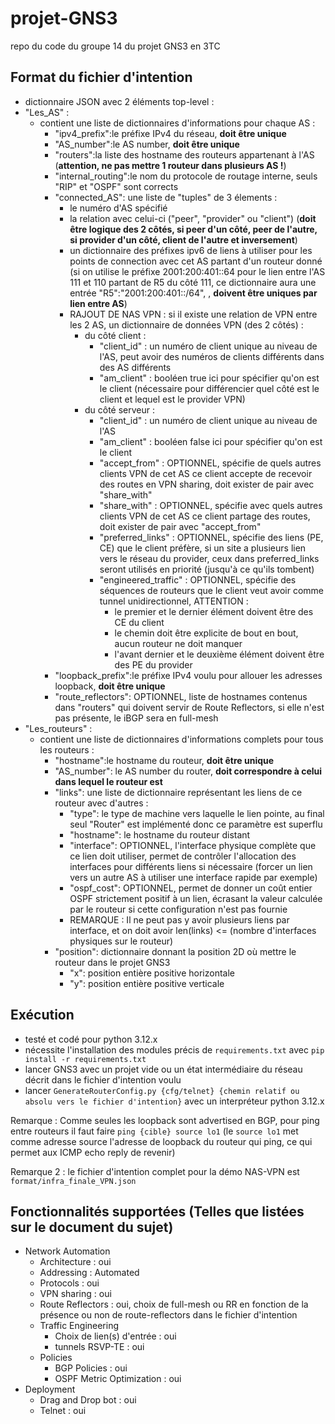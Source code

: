 # projet-GNS3
repo du code du groupe 14 du projet GNS3 en 3TC

## Format du fichier d'intention
- dictionnaire JSON avec 2 éléments top-level :
- "Les_AS" :
    - contient une liste de dictionnaires d'informations pour chaque AS :
        - "ipv4_prefix":le préfixe IPv4 du réseau, **doit être unique**
        - "AS_number":le AS number, **doit être unique**
        - "routers":la liste des hostname des routeurs appartenant à l'AS (**attention, ne pas mettre 1 routeur dans plusieurs AS !**)
        - "internal_routing":le nom du protocole de routage interne, seuls "RIP" et "OSPF" sont corrects
        - "connected_AS": une liste de "tuples" de 3 élements :
            - le numéro d'AS spécifié
            - la relation avec celui-ci ("peer", "provider" ou "client") (**doit être logique des 2 côtés, si peer d'un côté, peer de l'autre, si provider d'un côté, client de l'autre et inversement**)
            - un dictionnaire des préfixes ipv6 de liens à utiliser pour les points de connection avec cet AS partant d'un routeur donné (si on utilise le préfixe 2001:200:401::64 pour le lien entre l'AS 111 et 110 partant de R5 du côté 111, ce dictionnaire aura une entrée "R5":"2001:200:401::/64", , **doivent être uniques par lien entre AS**)
            - RAJOUT DE NAS VPN : si il existe une relation de VPN entre les 2 AS, un dictionnaire de données VPN (des 2 côtés) :
                - du côté client :
                    - "client_id" : un numéro de client unique au niveau de l'AS, peut avoir des numéros de clients différents dans des AS différents
                    - "am_client" : booléen true ici pour spécifier qu'on est le client (nécessaire pour différencier quel côté est le client et lequel est le provider VPN)
                - du côté serveur :
                    - "client_id" : un numéro de client unique au niveau de l'AS
                    - "am_client" : booléen false ici pour spécifier qu'on est le client
                    - "accept_from" : OPTIONNEL, spécifie de quels autres clients VPN de cet AS ce client accepte de recevoir des routes en VPN sharing, doit exister de pair avec "share_with"
                    - "share_with" : OPTIONNEL, spécifie avec quels autres clients VPN de cet AS ce client partage des routes, doit exister de pair avec "accept_from"
                    - "preferred_links" : OPTIONNEL, spécifie des liens (PE, CE) que le client préfère, si un site a plusieurs lien vers le réseau du provider, ceux dans preferred_links seront utilisés en priorité (jusqu'à ce qu'ils tombent)
                    - "engineered_traffic" : OPTIONNEL, spécifie des séquences de routeurs que le client veut avoir comme tunnel unidirectionnel, ATTENTION :
                        - le premier et le dernier élément doivent être des CE du client
                        - le chemin doit être explicite de bout en bout, aucun routeur ne doit manquer
                        - l'avant dernier et le deuxième élément doivent être des PE du provider
        - "loopback_prefix":le préfixe IPv4 voulu pour allouer les adresses loopback, **doit être unique**
        - "route_reflectors": OPTIONNEL, liste de hostnames contenus dans "routers" qui doivent servir de Route Reflectors, si elle n'est pas présente, le iBGP sera en full-mesh
- "Les_routeurs" :
    - contient une liste de dictionnaires d'informations complets pour tous les routeurs :
        - "hostname":le hostname du routeur, **doit être unique**
        - "AS_number": le AS number du router, **doit correspondre à celui dans lequel le routeur est**
        - "links": une liste de dictionnaire représentant les liens de ce routeur avec d'autres :
            - "type": le type de machine vers laquelle le lien pointe, au final seul "Router" est implémenté donc ce paramètre est superflu
            - "hostname": le hostname du routeur distant
            - "interface": OPTIONNEL, l'interface physique complète que ce lien doit utiliser, permet de contrôler l'allocation des interfaces pour différents liens si nécessaire (forcer un lien vers un autre AS à utiliser une interface rapide par exemple)
            - "ospf_cost": OPTIONNEL, permet de donner un coût entier OSPF strictement positif à un lien, écrasant la valeur calculée par le routeur si cette configuration n'est pas fournie
            - REMARQUE : Il ne peut pas y avoir plusieurs liens par interface, et on doit avoir len(links) <= (nombre d'interfaces physiques sur le routeur)
        - "position": dictionnaire donnant la position 2D où mettre le routeur dans le projet GNS3
            - "x": position entière positive horizontale
            - "y": position entière positive verticale

## Exécution
- testé et codé pour python 3.12.x
- nécessite l'installation des modules précis de `requirements.txt` avec `pip install -r requirements.txt`
- lancer GNS3 avec un projet vide ou un état intermédiaire du réseau décrit dans le fichier d'intention voulu
- lancer `GenerateRouterConfig.py {cfg/telnet} {chemin relatif ou absolu vers le fichier d'intention}` avec un interpréteur python 3.12.x

Remarque : Comme seules les loopback sont advertised en BGP, pour ping entre routeurs il faut faire `ping {cible} source lo1` (le `source lo1` met comme adresse source l'adresse de loopback du routeur qui ping, ce qui permet aux ICMP echo reply de revenir)

Remarque 2 : le fichier d'intention complet pour la démo NAS-VPN est `format/infra_finale_VPN.json`


## Fonctionnalités supportées (Telles que listées sur le document du sujet)
- Network Automation
    - Architecture : oui
    - Addressing : Automated
    - Protocols : oui
    - VPN sharing : oui
    - Route Reflectors : oui, choix de full-mesh ou RR en fonction de la présence ou non de route-reflectors dans le fichier d'intention
    - Traffic Engineering
        - Choix de lien(s) d'entrée : oui
        - tunnels RSVP-TE : oui
    - Policies
        - BGP Policies : oui
        - OSPF Metric Optimization : oui
- Deployment
    - Drag and Drop bot : oui
    - Telnet : oui